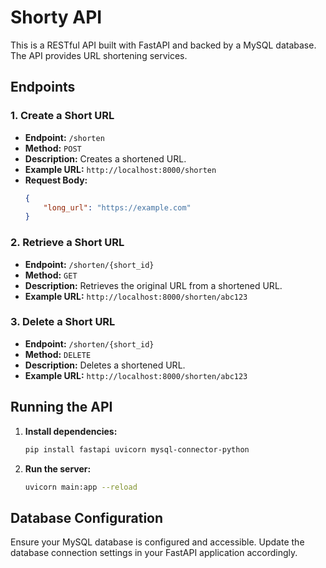# Shorty API

This is a RESTful API built with FastAPI and backed by a MySQL database. The API provides URL shortening services.

## Endpoints

### 1. Create a Short URL
- **Endpoint:** `/shorten`
- **Method:** `POST`
- **Description:** Creates a shortened URL.
- **Example URL:** `http://localhost:8000/shorten`
- **Request Body:**
    ```json
    {
        "long_url": "https://example.com"
    }
    ```

### 2. Retrieve a Short URL
- **Endpoint:** `/shorten/{short_id}`
- **Method:** `GET`
- **Description:** Retrieves the original URL from a shortened URL.
- **Example URL:** `http://localhost:8000/shorten/abc123`

### 3. Delete a Short URL
- **Endpoint:** `/shorten/{short_id}`
- **Method:** `DELETE`
- **Description:** Deletes a shortened URL.
- **Example URL:** `http://localhost:8000/shorten/abc123`

## Running the API

1. **Install dependencies:**
     ```bash
     pip install fastapi uvicorn mysql-connector-python
     ```

2. **Run the server:**
     ```bash
     uvicorn main:app --reload
     ```

## Database Configuration

Ensure your MySQL database is configured and accessible. Update the database connection settings in your FastAPI application accordingly.


